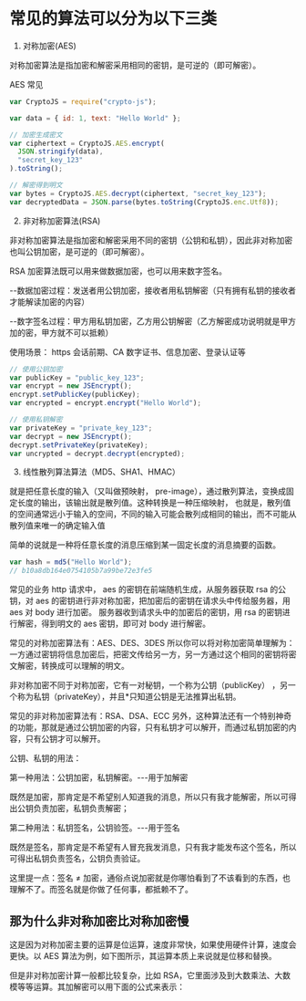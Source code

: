 # 常见的算法可以分为以下三类

1. 对称加密(AES)

对称加密算法是指加密和解密采用相同的密钥，是可逆的（即可解密）。

AES 常见

```js
var CryptoJS = require("crypto-js");

var data = { id: 1, text: "Hello World" };

// 加密生成密文
var ciphertext = CryptoJS.AES.encrypt(
  JSON.stringify(data),
  "secret_key_123"
).toString();

// 解密得到明文
var bytes = CryptoJS.AES.decrypt(ciphertext, "secret_key_123");
var decryptedData = JSON.parse(bytes.toString(CryptoJS.enc.Utf8));
```

2. 非对称加密算法(RSA)

非对称加密算法是指加密和解密采用不同的密钥（公钥和私钥），因此非对称加密也叫公钥加密，是可逆的（即可解密）。

RSA 加密算法既可以用来做数据加密，也可以用来数字签名。

--数据加密过程：发送者用公钥加密，接收者用私钥解密（只有拥有私钥的接收者才能解读加密的内容）

--数字签名过程：甲方用私钥加密，乙方用公钥解密（乙方解密成功说明就是甲方加的密，甲方就不可以抵赖）

使用场景： https 会话前期、CA 数字证书、信息加密、登录认证等

```js
// 使用公钥加密
var publicKey = "public_key_123";
var encrypt = new JSEncrypt();
encrypt.setPublicKey(publicKey);
var encrypted = encrypt.encrypt("Hello World");

// 使用私钥解密
var privateKey = "private_key_123";
var decrypt = new JSEncrypt();
decrypt.setPrivateKey(privateKey);
var uncrypted = decrypt.decrypt(encrypted);
```

3. 线性散列算法算法（MD5、SHA1、HMAC）

就是把任意长度的输入（又叫做预映射， pre-image），通过散列算法，变换成固定长度的输出，该输出就是散列值。这种转换是一种压缩映射， 也就是，散列值的空间通常远小于输入的空间，不同的输入可能会散列成相同的输出，而不可能从散列值来唯一的确定输入值

简单的说就是一种将任意长度的消息压缩到某一固定长度的消息摘要的函数。

```js
var hash = md5("Hello World");
// b10a8db164e0754105b7a99be72e3fe5
```

常见的业务 http 请求中， aes 的密钥在前端随机生成，从服务器获取 rsa 的公钥，对 aes 的密钥进行非对称加密，把加密后的密钥在请求头中传给服务器，用 aes 对 body 进行加密。 服务器收到请求头中的加密后的密钥，用 rsa 的密钥进行解密，得到明文的 aes 密钥，即可对 body 进行解密。

常见的对称加密算法有：AES、DES、3DES 所以你可以将对称加密简单理解为：一方通过密钥将信息加密后，把密文传给另一方，另一方通过这个相同的密钥将密文解密，转换成可以理解的明文。

非对称加密不同于对称加密，它有一对秘钥，一个称为公钥（publicKey） ，另一个称为私钥（privateKey），并且\*只知道公钥是无法推算出私钥。

常见的非对称加密算法有：RSA、DSA、ECC 另外，这种算法还有一个特别神奇的功能，那就是通过公钥加密的内容，只有私钥才可以解开，而通过私钥加密的内容，只有公钥才可以解开。

公钥、私钥的用法：

第一种用法：公钥加密，私钥解密。---用于加解密

既然是加密，那肯定是不希望别人知道我的消息，所以只有我才能解密，所以可得出公钥负责加密，私钥负责解密；

第二种用法：私钥签名，公钥验签。---用于签名

既然是签名，那肯定是不希望有人冒充我发消息，只有我才能发布这个签名，所以可得出私钥负责签名，公钥负责验证。

这里提一点：签名 ≠ 加密，通俗点说加密就是你哪怕看到了不该看到的东西，也理解不了。而签名就是你做了任何事，都抵赖不了。

## 那为什么非对称加密比对称加密慢

这是因为对称加密主要的运算是位运算，速度非常快，如果使用硬件计算，速度会更快。以 AES 算法为例，如下图所示，其运算本质上来说就是位移和替换。

但是非对称加密计算一般都比较复杂，比如 RSA，它里面涉及到大数乘法、大数模等等运算。其加解密可以用下面的公式来表示：
